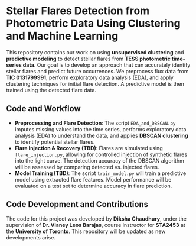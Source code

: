 # Stellar Flares Detection from Photometric Data Using Clustering and Machine Learning

This repository contains our work on using **unsupervised clustering** and **predictive modeling** to detect stellar flares from **TESS photometric time-series data**. Our goal is to develop an approach that can accurately identify stellar flares and predict future occurrences. We preprocess flux data from **TIC 0131799991**, perform exploratory data analysis (EDA), and apply clustering techniques for initial flare detection. A predictive model is then trained using the detected flare data.

## **Code and Workflow**

- **Preprocessing and Flare Detection**: The script `EDA_and_DBSCAN.py` imputes missing values into the time series, performs exploratory data analysis (EDA) to understand the data, and applies **DBSCAN clustering** to identify potential stellar flares.
- **Flare Injection & Recovery (TBD)**: Flares are simulated using `flare_injection.py`, allowing for controlled injection of synthetic flares into the light curve. The detection accuracy of the DBSCAN algorithm will be assessed by comparing detected vs. injected flares.
- **Model Training (TBD)**: The script `train_model.py` will train a predictive model using extracted flare features. Model performance will be evaluated on a test set to determine accuracy in flare prediction.

## **Code Development and Contributions**

The code for this project was developed by **Diksha Chaudhury**, under the supervision of **Dr. Vianey Leos Barajas**, course instructor for **STA2453** at the **University of Toronto**. This repository will be updated as new developments arise.
